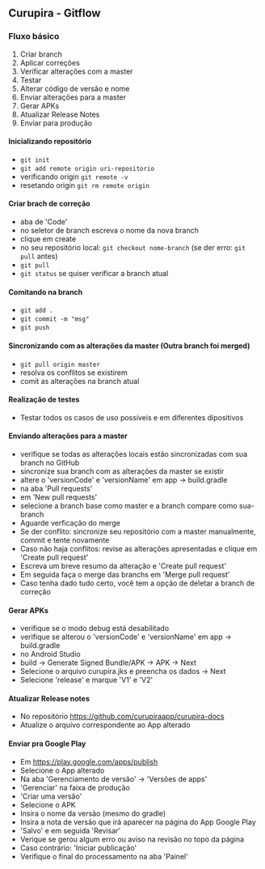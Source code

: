 ## Curupira - Gitflow

### Fluxo básico

1. Criar branch
2. Aplicar correções
3. Verificar alterações com a master
4. Testar
5. Alterar código de versão e nome
6. Enviar alterações para a master
7. Gerar APKs
8. Atualizar Release Notes
9. Enviar para produção

#### Inicializando repositório
- `git init`
- `git add remote origin uri-repositorio`
- verificando origin `git remote -v`
- resetando origin `git rm remote origin`

#### Criar brach de correção
- aba de 'Code' 
- no seletor de branch escreva o nome da nova branch
- clique em create
- no seu repositório local: `git checkout nome-branch` (se der erro: `git pull` antes)
- `git pull`
- `git status` se quiser verificar a branch atual

#### Comitando na branch
- `git add .`
- `git commit -m "msg"`
- `git push`

#### Sincronizando com as alterações da master (Outra branch foi merged)
- `git pull origin master`
- resolva os conflitos se existirem
- comit as alterações na branch atual

#### Realização de testes
- Testar todos os casos de uso possíveis e em diferentes dipositivos

#### Enviando alterações para a master
- verifique se todas as alterações locais estão sincronizadas com sua branch no GitHub
- sincronize sua branch com as alterações da master se existir
- altere o 'versionCode' e 'versionName' em app -> build.gradle
- na aba 'Pull requests'
- em 'New pull requests'
- selecione a branch base como master e a branch compare como sua-branch
- Aguarde verficação do merge
- Se der conflito: sincronize seu repositório com a master manualmente, commit e tente novamente
- Caso não haja conflitos: revise as alterações apresentadas e clique em 'Create pull request'
- Escreva um breve resumo da alteração e 'Create pull request'
- Em seguida faça o merge das branchs em 'Merge pull request'
- Caso tenha dado tudo certo, você tem a opção de deletar a branch de correção

#### Gerar APKs
- verifique se o modo debug está desabilitado
- verifique se alterou o 'versionCode' e 'versionName' em app -> build.gradle
- no Android Studio
- build -> Generate Signed Bundle/APK -> APK -> Next
- Selecione o arquivo curupira.jks e preencha os dados -> Next
- Selecione 'release' e marque 'V1' e 'V2'

#### Atualizar Release notes
- No repositório https://github.com/curupiraapp/curupira-docs
- Atualize o arquivo correspondente ao App alterado

#### Enviar pra Google Play
- Em https://play.google.com/apps/publish
- Selecione o App alterado
- Na aba 'Gerenciamento de versão' -> 'Versões de apps'
- 'Gerenciar' na faixa de produção
- 'Criar uma versão'
- Selecione o APK
- Insira o nome da versão (mesmo do gradle)
- Insira a nota de versão que irá aparecer na página do App Google Play
- 'Salvo' e em seguida 'Revisar'
- Verique se gerou algum erro ou aviso na revisão no topo da página
- Caso contrário: 'Iniciar publicação'
- Verifique o final do processamento na aba 'Painel'





